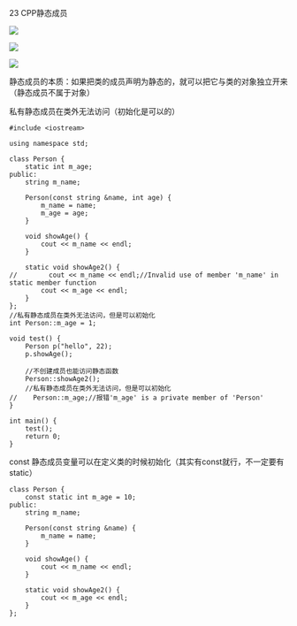 23 CPP静态成员

![](https://gitee.com/hxc8/images2/raw/master/img/202407172223636.jpg)

![](https://gitee.com/hxc8/images2/raw/master/img/202407172223349.jpg)

![](https://gitee.com/hxc8/images2/raw/master/img/202407172223701.jpg)

静态成员的本质：如果把类的成员声明为静态的，就可以把它与类的对象独立开来（静态成员不属于对象）

私有静态成员在类外无法访问（初始化是可以的）

```
#include <iostream>

using namespace std;

class Person {
    static int m_age;
public:
    string m_name;

    Person(const string &name, int age) {
        m_name = name;
        m_age = age;
    }

    void showAge() {
        cout << m_name << endl;
    }

    static void showAge2() {
//        cout << m_name << endl;//Invalid use of member 'm_name' in static member function
        cout << m_age << endl;
    }
};
//私有静态成员在类外无法访问，但是可以初始化
int Person::m_age = 1;

void test() {
    Person p("hello", 22);
    p.showAge();

    //不创建成员也能访问静态函数
    Person::showAge2();
    //私有静态成员在类外无法访问，但是可以初始化
//    Person::m_age;//报错'm_age' is a private member of 'Person'
}

int main() {
    test();
    return 0;
}
```

const 静态成员变量可以在定义类的时候初始化（其实有const就行，不一定要有static）

```
class Person {
    const static int m_age = 10;
public:
    string m_name;

    Person(const string &name) {
        m_name = name;
    }

    void showAge() {
        cout << m_name << endl;
    }

    static void showAge2() {
        cout << m_age << endl;
    }
};
```